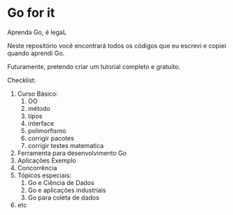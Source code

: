 # Go for it

Aprenda Go, é legaL

Neste repositório você encontrará todos os códigos que eu escrevi e copiei quando aprendi Go.

Futuramente, pretendo criar um tutorial completo e gratuito.

Checklist:

1. Curso Básico:
   1. OO
   2. método
   3. tipos
   4. interface
   5. polimorfismo
   6. corrigir pacotes
   7. corrigir testes matematica
2. Ferramenta para desenvolvimento Go
3. Aplicações Exemplo
4. Concorrência
5. Tópicos especiais:
   1. Go e Ciência de Dados
   2. Go e aplicações industriais
   3. Go para coleta de dados
6. etc